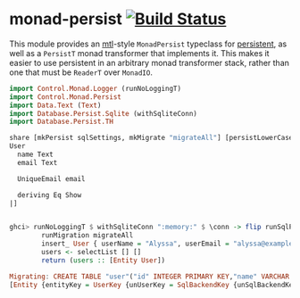 # monad-persist [![Build Status](https://travis-ci.org/cjdev/monad-persist.svg?branch=master)](https://travis-ci.org/cjdev/monad-persist)

This module provides an [mtl][]-style `MonadPersist` typeclass for [persistent][], as well as a `PersistT` monad transformer that implements it. This makes it easier to use persistent in an arbitrary monad transformer stack, rather than one that must be `ReaderT` over `MonadIO`.

```haskell
import Control.Monad.Logger (runNoLoggingT)
import Control.Monad.Persist
import Data.Text (Text)
import Database.Persist.Sqlite (withSqliteConn)
import Database.Persist.TH

share [mkPersist sqlSettings, mkMigrate "migrateAll"] [persistLowerCase|
User
  name Text
  email Text

  UniqueEmail email

  deriving Eq Show
|]


ghci> runNoLoggingT $ withSqliteConn ":memory:" $ \conn -> flip runSqlPersistT conn $ do
        runMigration migrateAll
        insert_ User { userName = "Alyssa", userEmail = "alyssa@example.com" }
        users <- selectList [] []
        return (users :: [Entity User])

Migrating: CREATE TABLE "user"("id" INTEGER PRIMARY KEY,"name" VARCHAR NOT NULL,"email" VARCHAR NOT NULL,CONSTRAINT "unique_email" UNIQUE ("email"))
[Entity {entityKey = UserKey {unUserKey = SqlBackendKey {unSqlBackendKey = 1}}, entityVal = User {userName = "Alyssa", userEmail = "alyssa@example.com"}}]
```

[mtl]: https://hackage.haskell.org/package/mtl
[persistent]: https://hackage.haskell.org/package/persistent
